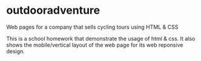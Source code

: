 # outdooradventure
Web pages for a company that sells cycling tours using HTML &amp; CSS

This is a school homework that demonstrate the usage of html & css. It also shows the mobile/vertical layout of the web page for its web reponsive design.
